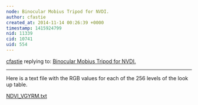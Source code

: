 ```yaml
---
node: Binocular Mobius Tripod for NVDI.
author: cfastie
created_at: 2014-11-14 00:26:39 +0000
timestamp: 1415924799
nid: 11339
cid: 10741
uid: 554
---
```




[cfastie](../profile/cfastie) replying to: [Binocular Mobius Tripod for NVDI.](../notes/PatrickC/11-13-2014/binocular-mobius-tripod-for-nvdi)

----
Here is a text file with the RGB values for each of the 256 levels of the look up table.

<a href="https://i.publiclab.org/system/images/photos/000/007/835/original/NDVI_VGYRM.txt"><i class="icon icon-file"></i> NDVI_VGYRM.txt</a>

